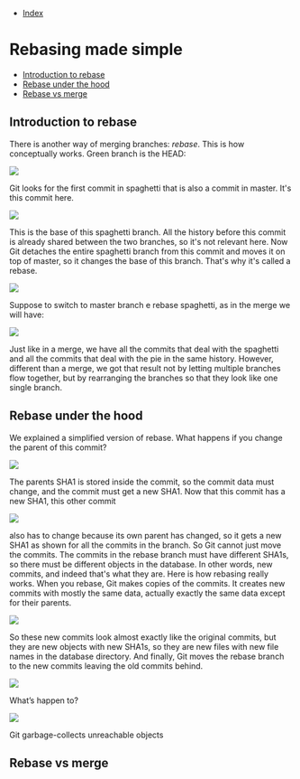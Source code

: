 - [Index](https://github.com/KiraDiShira/Git#table-of-content)   

# Rebasing made simple

- [Introduction to rebase](#introduction-to-rebase)   
- [Rebase under the hood](#rebase-under-the-hood)
- [Rebase vs merge](#rebase-vs-merge)


## Introduction to rebase

There is another way of merging branches: *rebase*. This is how conceptually works. Green branch is the HEAD:

<img src="https://github.com/KiraDiShira/Git/blob/master/Rebasing%20Made%20Simple/Images/rebase1.PNG" />

Git looks for the first commit in spaghetti that is also a commit in master. It's this commit here.

<img src="https://github.com/KiraDiShira/Git/blob/master/Rebasing%20Made%20Simple/Images/rebase2.PNG" />

This is the base of this spaghetti branch. All the history before this commit is already shared between the two branches,
so it's not relevant here. Now Git detaches the entire spaghetti branch from this commit and moves it on top of master,
so it changes the base of this branch. That's why it's called a rebase.

<img src="https://github.com/KiraDiShira/Git/blob/master/Rebasing%20Made%20Simple/Images/rebase3.PNG" />

Suppose to switch to master branch e rebase spaghetti, as in the merge we will have:

<img src="https://github.com/KiraDiShira/Git/blob/master/Rebasing%20Made%20Simple/Images/rebase4.PNG" />

Just like in a merge, we have all the commits that deal with the spaghetti and all the commits that deal with the pie in the same 
history. However, different than a merge, we got that result not by letting multiple branches flow together, but by rearranging the
branches so that they look like one single branch.

## Rebase under the hood

We explained a simplified version of rebase. 
What happens if you change the parent of this commit?

<img src="https://github.com/KiraDiShira/Git/blob/master/Rebasing%20Made%20Simple/Images/rebase5.PNG" />

The parents SHA1 is stored inside the commit, so the commit data must change, and the commit must get a new SHA1. 
Now that this commit has a new SHA1, this other commit

<img src="https://github.com/KiraDiShira/Git/blob/master/Rebasing%20Made%20Simple/Images/rebase6.PNG" />

 also has to change because its own parent has changed, so it gets a new SHA1 as shown for all the commits in the branch. 
 So Git cannot just move the commits. The commits in the rebase branch must have different SHA1s, so there must be different objects in the database. In other words, new commits, and indeed that's what they are. Here is how rebasing really works. When you rebase, Git makes copies of the commits. It creates new commits with mostly the same data, actually exactly the same data except for their parents.
 
<img src="https://github.com/KiraDiShira/Git/blob/master/Rebasing%20Made%20Simple/Images/rebase7.PNG" />

 So these new commits look almost exactly like the original commits, but they are new objects with new SHA1s, so they are new files with new file names in the database directory. And finally, Git moves the rebase branch to the new commits leaving the old commits behind.
 
 <img src="https://github.com/KiraDiShira/Git/blob/master/Rebasing%20Made%20Simple/Images/rebase8.PNG" />
 
 What’s happen to?
 
 <img src="https://github.com/KiraDiShira/Git/blob/master/Rebasing%20Made%20Simple/Images/rebase9.PNG" />
 
 Git garbage-collects unreachable objects
 
 ## Rebase vs merge
